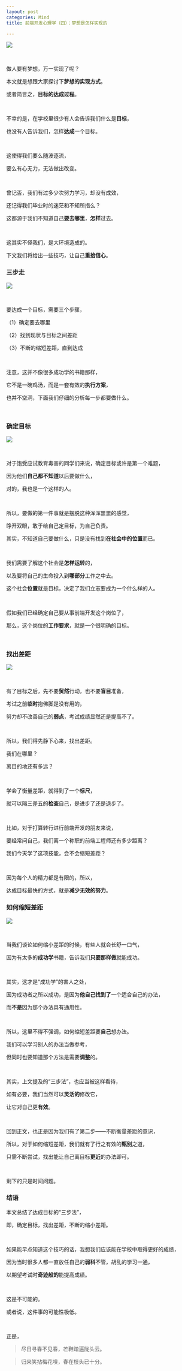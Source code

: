 ```yaml
---
layout: post
categories: Mind
title: 前端开发心理学（四）：梦想是怎样实现的

---
```


![](https://upload-images.jianshu.io/upload_images/1023733-ea26ef9a9af87077.png?imageMogr2/auto-orient/strip%7CimageView2/2/w/1240)

<br/>

做人要有梦想，万一实现了呢？

本文就是想跟大家探讨下**梦想的实现方式**。

或者简言之，**目标的达成过程**。

<br/>

不幸的是，在学校里很少有人会告诉我们什么是**目标**，

也没有人告诉我们，怎样**达成**一个目标。

<br/>

这使得我们要么随波逐流，

要么有心无力，无法做出改变。

<br/>

曾记否，我们有过多少次努力学习，却没有成效，

还记得我们毕业时的迷茫和不知所措么？

这都源于我们不知道自己**要去哪里**，**怎样**过去。

<br/>

这其实不怪我们，是大环境造成的。

下文我们将给出一些技巧，让自己**重拾信心**。

### 三步走

![](https://upload-images.jianshu.io/upload_images/1023733-f54e6d9a3f40e587.png?imageMogr2/auto-orient/strip%7CimageView2/2/w/1240)

<br/>

要达成一个目标，需要三个步骤，

（1）确定要去哪里

（2）找到现状与目标之间差距

（3）不断的缩短差距，直到达成

<br/>

注意，这并不像很多成功学的书籍那样，

它不是一碗鸡汤，而是一套有效的**执行方案**，

也并不空洞，下面我们仔细的分析每一步都要做什么。

<br/>

### 确定目标

![](https://upload-images.jianshu.io/upload_images/1023733-f47879053efed208.png?imageMogr2/auto-orient/strip%7CimageView2/2/w/1240)

<br/>

对于饱受应试教育毒害的同学们来说，确定目标或许是第一个难题，

因为他们**自己都不知道**以后要做什么，

对的，我也是一个这样的人。

<br/>

所以，要做的第一件事就是摆脱这种浑浑噩噩的感觉，

睁开双眼，敢于给自己定目标，为自己负责。

其实，不知道自己要做什么，只是没有找到**在社会中的位置**而已。

<br/>

我们需要了解这个社会是**怎样运转**的，

以及要将自己的生命投入到**哪部分**工作之中去。

这个社会**位置**就是目标，决定了我们立志要成为一个什么样的人。

<br/>

假如我们已经确定自己要从事前端开发这个岗位了，

那么，这个岗位的**工作要求**，就是一个很明确的目标。

<br/>

### 找出差距

![](https://upload-images.jianshu.io/upload_images/1023733-06d3c80225740a24.png?imageMogr2/auto-orient/strip%7CimageView2/2/w/1240)

<br/>

有了目标之后，先不要**贸然**行动，也不要**盲目**准备，

考试之前**临时**抱佛脚是没有用的，

努力却不改善自己的**弱点**，考试成绩显然还是提高不了。

<br/>

所以，我们得先静下心来，找出差距。

我们在哪里？

离目的地还有多远？

<br/>

学会了衡量差距，就得到了一个**标尺**，

就可以隔三差五的**检查**自己，是进步了还是退步了。

<br/>

比如，对于打算转行进行前端开发的朋友来说，

要经常问自己，我们离一个称职的前端工程师还有多少距离？

我们今天学了这项技能，会不会缩短差距？

<br/>

因为每个人的精力都是有限的，所以，

达成目标最快的方式，就是**减少无效的努力**。

### 如何缩短差距

![](https://upload-images.jianshu.io/upload_images/1023733-b487cac4ec88fa96.png?imageMogr2/auto-orient/strip%7CimageView2/2/w/1240)

<br/>

当我们谈论如何缩小差距的时候，有些人就会长舒一口气，

因为有太多的**成功学**书籍，告诉我们**只要那样做**就能成功。

<br/>

其实，这才是“成功学”的害人之处，

因为成功者之所以成功，是因为**他自己找到了**一个适合自己的办法，

而**不是**因为那个办法具有通用性。

<br/>

所以，这里不得不强调，如何缩短差距要**自己**想办法。

我们可以学习别人的办法当做参考，

但同时也要知道那个方法是需要**调整**的。

<br/>

其实，上文提及的“三步法”，也应当被这样看待，

如有必要，我们当然可以**灵活的**修改它，

让它对自己更**有效**。

<br/>

回到正文，也正是因为我们有了第二步——不断衡量差距的意识，

所以，对于如何缩短差距，我们就有了行之有效的**甄别**之道，

只需不断尝试，找出能让自己离目标**更近**的办法即可。

<br/>

剩下的只是时间问题。

### 结语

本文总结了达成目标的“三步法”，

即，确定目标，找出差距，不断的缩小差距。

<br/>

如果能早点知道这个技巧的话，我想我们应该能在学校中取得更好的成绩，

因为当时很多人都一直放任自己的**弱科**不管，胡乱的学习一通，

以期望考试时**奇迹般的**能提高成绩。

<br/>

这是不可能的。

或者说，这件事的可能性极低。

<br/>

正是，

> 尽日寻春不见春，芒鞋踏遍陇头云。

> 归来笑拈梅花嗅，春在枝头已十分。
